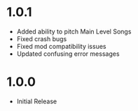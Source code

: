 # 1.0.1
- Added ability to pitch Main Level Songs
- Fixed crash bugs
- Fixed mod compatibility issues
- Updated confusing error messages

# 1.0.0
- Initial Release